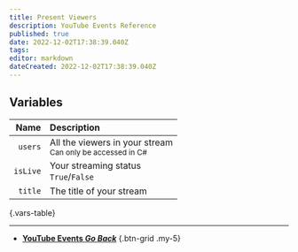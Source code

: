 ```yaml
---
title: Present Viewers
description: YouTube Events Reference
published: true
date: 2022-12-02T17:38:39.040Z
tags: 
editor: markdown
dateCreated: 2022-12-02T17:38:39.040Z
---
```


## Variables
Name | Description
----:|:------------
`users` | All the viewers in your stream <br> <small>Can only be accessed in C#</small>
`isLive` | Your streaming status <br> `True`/`False`
`title` | The title of your stream
{.vars-table}

---

- [<i class="mdi mdi-chevron-left"></i>**YouTube Events *Go Back***](/en/Platforms/YouTube/Events)
{.btn-grid .my-5}